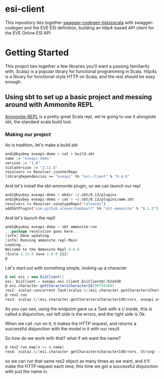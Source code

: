 # esi-client

This repository ties together [swagger-codegen-blazescala](https://github.com/andimiller/swagger-codegen-blazescala/) with swagger-codegen and the EVE ESI definition, building an http4-based API client for the EVE Online ESI API

# Getting Started


This project ties together a few libraries you'll want a passing familiarity with, Scalaz is a popular library for functional programming in Scala. http4s is a library for functional-style HTTP on Scala, and the rest should be easy enough.

## Using sbt to set up a basic project and messing around with Ammonite REPL

[Ammonite-REPL](http://www.lihaoyi.com/Ammonite/#Ammonite-REPL) is a pretty great Scala repl, we're going to use it alongside sbt, the standard scala build tool.


### Making our project

As is tradition, let's make a build.sbt

```bash
andi@kyubey eveapi-demo > cat > build.sbt
name := "eveapi-demo"
version := "1.0"
scalaVersion := "2.11.8"
resolvers += Resolver.jcenterRepo
libraryDependencies += "eveapi" %% "esi-client" % "0.4.0"
```

And let's install the sbt-ammonite plugin, so we can launch our repl

```bash
andi@kyubey eveapi-demo > mkdir ~/.sbt/0.13/plugins
andi@kyubey eveapi-demo > cat > ~/.sbt/0.13/plugins/amm.sbt                                                                                                                                                     <
resolvers += Resolver.sonatypeRepo("releases")
addSbtPlugin("com.github.alexarchambault" %% "sbt-ammonite" % "0.1.2")
```

And let's launch the repl!

```scala
andi@kyubey eveapi-demo > sbt ammonite:run
...package resolution goes here... 
[info] Done updating.
[info] Running ammonite.repl.Main
Loading...
Welcome to the Ammonite Repl 0.6.0
(Scala 2.11.8 Java 1.8.0_111)
@
```

Let's start out with something simple, looking up a character

```scala
@ val esi = new EsiClient()
esi: EsiClient = eveapi.esi.client.EsiClient@17b2e5d0
@ esi.character.getCharactersCharacterId(90758388)
res2: scalaz.concurrent.Task[scalaz.\/[esi.character.getCharactersCharacterIdErrors, eveapi.esi.model.Get_characters_character_id_ok]] = scalaz.concurrent.Task@597ce106
@ res2.run
res3: scalaz.\/[esi.character.getCharactersCharacterIdErrors, eveapi.esi.model.Get_characters_character_id_ok] = \/-(Get_characters_character_id_ok(37, 2011-05-18T19:36:00Z, 13, 98040755, "I fly internet spaceships.<br><br>Sometimes I even program things.", "female", "Lucia Denniard", 4, Some(-1.4869757F)))
```

As you can see, using the endpoint gave us a Task with a \\/ inside, this is called a disjunction, our left side is the errors, and the right side is Ok.

When we call .run on it, it makes the HTTP request, and returns a successful disjunction with the model in it with our result

So how do we work with that? what if we want the name?

```scala
@ res2.run.map{x => x.name}
res4: scalaz.\/[esi.character.getCharactersCharacterIdErrors, String] = \/-("Lucia Denniard")
```

so we can run that same res2 object as many times as we want, and it'll make the HTTP request each time, this time we got a successful disjunction with just the name in.
